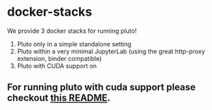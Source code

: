# docker-stacks
We provide 3 docker stacks for running pluto!

1. Pluto only in a simple standalone setting
2. Pluto within a very minimal JupyterLab (using the great http-proxy extension, binder compatible)
3. Pluto with CUDA support on


## For running pluto with cuda support please checkout [this README](cuda/README.md).

